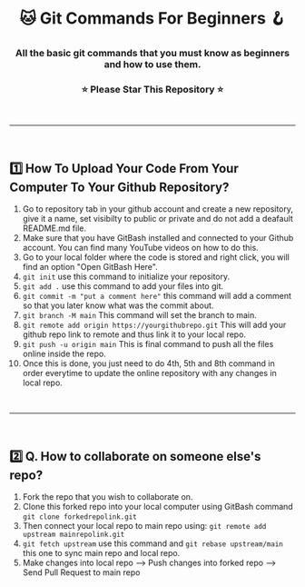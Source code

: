 <h1 align="center">🐱 Git Commands For Beginners 🪝</h1>
<h3 align="center">All the basic git commands that you must know as beginners and how to use them.</h3>
<h3 align="center">⭐ Please Star This Repository ⭐</h3>
<br>

------

<br>

## 1️⃣ How To Upload Your Code From Your Computer To Your Github Repository?
1. Go to repository tab in your github account and create a new repository, give it a name, set visibilty to public or private and do not add a deafault README.md file.
2. Make sure that you have GitBash installed and connected to your Github account. You can find many YouTube videos on how to do this.
3. Go to your local folder where the code is stored and right click, you will find an option "Open GitBash Here".
4. `git init` use this command to initialize your repository.
5. `git add .` use this command to add your files into git.
6. `git commit -m "put a comment here"` this command will add a comment so that you later know what was the commit about.
7. `git branch -M main` This command will set the branch to main.
8. `git remote add origin https://yourgithubrepo.git` This will add your github repo link to remote and thus link it to your local repo.
9. `git push -u origin main` This is final command to push all the files online inside the repo.
10. Once this is done, you just need to do 4th, 5th and 8th command in order everytime to update the online repository with any changes in local repo.
<br>

-----------------------------------

<br>

## 2️⃣ Q. How to collaborate on someone else's repo?
1. Fork the repo that you wish to collaborate on.
2. Clone this forked repo into your local computer using GitBash command `git clone forkedrepolink.git`
3. Then connect your local repo to main repo using: `git remote add upstream mainrepolink.git`
4. `git fetch upstream` use this command and `git rebase upstream/main` this one to sync main repo and local repo.
5. Make changes into local repo --> Push changes into forked repo --> Send Pull Request to main repo
